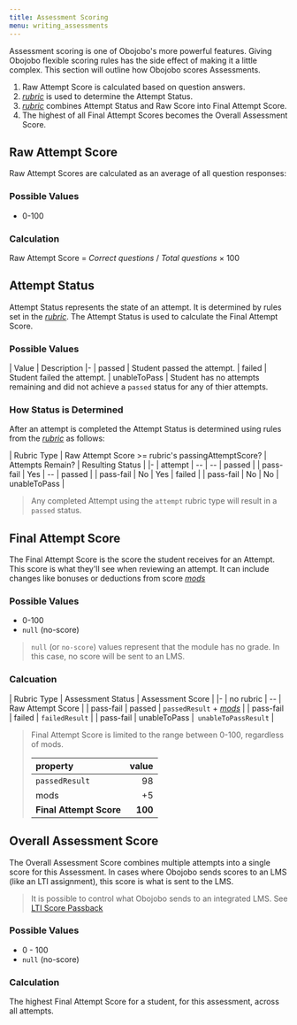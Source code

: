 ```yaml
---
title: Assessment Scoring
menu: writing_assessments
---
```


Assessment scoring is one of Obojobo's more powerful features.  Giving Obojobo flexible scoring rules has the side effect of making it a little complex.  This section will outline how Obojobo scores Assessments.

1. Raw Attempt Score is calculated based on question answers.
2. [*rubric*](../developers/obo_nodes/rubric.html) is used to determine the Attempt Status.
3. [*rubric*](../developers/obo_nodes/rubric.html) combines Attempt Status and Raw Score into Final Attempt Score.
4. The highest of all Final Attempt Scores becomes the Overall Assessment Score.

## Raw Attempt Score

Raw Attempt Scores are calculated as an average of all question responses:

### Possible Values

* 0-100

### Calculation

Raw Attempt Score = *Correct questions* / *Total questions* × 100

## Attempt Status

Attempt Status represents the state of an attempt. It is determined by rules set in the [*rubric*](../developers/obo_nodes/rubric.html). The Attempt Status is used to calculate the Final Attempt Score.

### Possible Values

| Value | Description
|-
| passed | Student passed the attempt.
| failed | Student failed the attempt.
| unableToPass | Student has no attempts remaining and did not achieve a `passed` status for any of thier attempts.

### How Status is Determined

After an attempt is completed the Attempt Status is determined using rules from the [*rubric*](../developers/obo_nodes/rubric.html) as follows:

| Rubric Type   | Raw Attempt Score >= rubric's passingAttemptScore? | Attempts Remain? | Resulting Status |
|-
| attempt   | --  | --  | passed       |
| pass-fail | Yes | --  | passed       |
| pass-fail | No  | Yes | failed       |
| pass-fail | No  | No  | unableToPass |

> Any completed Attempt using the `attempt` rubric type will result in a `passed` status.

## Final Attempt Score

The Final Attempt Score is the score the student receives for an Attempt.  This score is what they'll see when reviewing an attempt.  It can include changes like bonuses or deductions from score [*mods*](../developers/obo_nodes/mod.html)

### Possible Values

* 0-100
* `null` (no-score)

> `null` (or `no-score`) values represent that the module has no grade. In this case, no score will be sent to an LMS.

### Calcuation

| Rubric Type   | Assessment Status | Assessment Score |
|-
| no rubric   | --         | Raw Attempt Score |
| pass-fail | passed       | `passedResult` + [*mods*](../developers/obo_nodes/mod.html)           |
| pass-fail | failed       | `failedResult`                          |
| pass-fail | unableToPass |` unableToPassResult`                     |

> Final Attempt Score is limited to the range between 0-100, regardless of mods.
>
> | property | value
> |:------------------|-----------:|
> | `passedResult` | 98
> | mods | +5
> | **Final Attempt Score** | **100**

## Overall Assessment Score

The Overall Assessment Score combines multiple attempts into a single score for this Assessment.  In cases where Obojobo sends scores to an LMS (like an LTI assignment), this score is what is sent to the LMS.

> It is possible to control what Obojobo sends to an integrated LMS. See [LTI Score Passback](../authors/assessment_lti_replace_result.html)

### Possible Values

* 0 - 100
* `null` (no-score)

### Calculation

The highest Final Attempt Score for a student, for this assessment, across all attempts.
